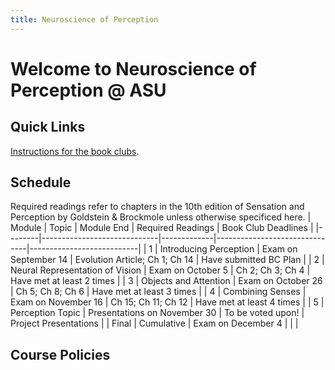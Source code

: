 ```yaml
---
title: Neuroscience of Perception
---
```


# Welcome to Neuroscience of Perception @ ASU

## Quick Links
[Instructions for the book clubs](./BookClubs.html).

## Schedule
Required readings refer to chapters in the 10th edition of  Sensation and Perception by Goldstein & Brockmole unless otherwise specificed here. 
| Module | Topic                       | Module End   | Required Readings             | Book Club Deadlines         |
|--------|-----------------------------|-------------|-------------------------------|---------------------------|
| 1      | Introducing Perception    | Exam on September 14      | Evolution Article; Ch 1; Ch 14       | Have submitted BC Plan |
| 2      | Neural Representation of Vision                | Exam on October 5      | Ch 2; Ch 3; Ch 4        | Have met at least 2 times          |
| 3      | Objects and Attention         | Exam on October 26     | Ch 5; Ch 8; Ch 6       | Have met at least 3 times  |
| 4      | Combining Senses         | Exam on November 16     | Ch 15; Ch 11; Ch 12         | Have met at least 4 times |
| 5      | Perception Topic | Presentations on November 30    | To be voted upon!         | Project Presentations |
| Final      | Cumulative | Exam on December 4    |          |  |



## Course Policies

